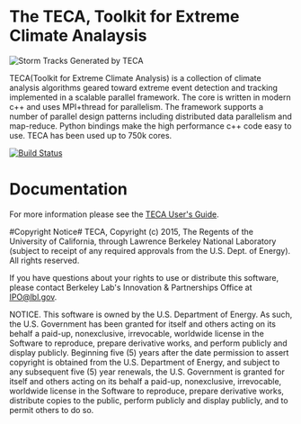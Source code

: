 # The TECA, Toolkit for Extreme Climate Analaysis
![Storm Tracks Generated by TECA](doc/images/tracks_crop_2.gif)

TECA(Toolkit for Extreme Climate Analysis) is a collection of climate analysis algorithms geared toward extreme event detection and tracking implemented in a scalable parallel framework. The core is written in modern c++ and uses MPI+thread for parallelism. The framework supports a number of parallel design patterns including distributed data parallelism and map-reduce. Python bindings make the high performance c++ code easy to use. TECA has been used up to 750k cores.

[![Build Status](https://travis-ci.com/LBL-EESA/TECA.svg?token=zV3LhFtYvjcvo67W2uji&branch=master)](https://travis-ci.com/LBL-EESA/TECA)

# Documentation
For more information please see the [TECA User's Guide](https://teca.readthedocs.io/en/latest/).

#Copyright Notice#
TECA, Copyright (c) 2015, The Regents of the University of California, through Lawrence Berkeley National Laboratory (subject to receipt of any required approvals from the U.S. Dept. of Energy).  All rights reserved.

If you have questions about your rights to use or distribute this software, please contact Berkeley Lab's Innovation & Partnerships Office at  IPO@lbl.gov.

NOTICE.  This software is owned by the U.S. Department of Energy.  As such, the U.S. Government has been granted for itself and others acting on its behalf a paid-up, nonexclusive, irrevocable, worldwide license in the Software to reproduce, prepare derivative works, and perform publicly and display publicly.  Beginning five (5) years after the date permission to assert copyright is obtained from the U.S. Department of Energy, and subject to any subsequent five (5) year renewals, the U.S. Government is granted for itself and others acting on its behalf a paid-up, nonexclusive, irrevocable, worldwide license in the Software to reproduce, prepare derivative works, distribute copies to the public, perform publicly and display publicly, and to permit others to do so.
